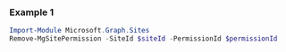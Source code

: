 ### Example 1
``` powershell
Import-Module Microsoft.Graph.Sites
Remove-MgSitePermission -SiteId $siteId -PermissionId $permissionId
```
